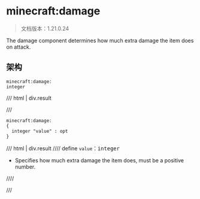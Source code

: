 # minecraft:damage

> 文档版本：1.21.0.24

The damage component determines how much extra damage the item does on attack.

## 架构

```mcschema
minecraft:damage:
integer

```

/// html | div.result

///


```mcschema
minecraft:damage:
{
  integer "value" : opt
}

```

/// html | div.result
//// define
`value`：<samp>integer</samp>

- Specifies how much extra damage the item does, must be a positive number.


////


///


